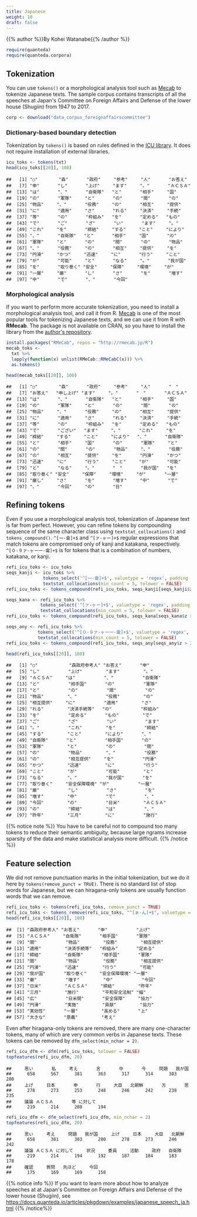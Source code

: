 ```yaml
---
title: Japanese
weight: 10
draft: false
---
```


{{% author %}}By Kohei Watanabe{{% /author %}} 


```r
require(quanteda)
require(quanteda.corpora)
```

## Tokenization

You can use `tokens()` or a morphological analysis tool such as [Mecab](http://taku910.github.io/mecab/) to tokenize Japanese texts. The sample corpus contains transcripts of all the speeches at Japan's Committee on Foreign Affairs and Defense of the lower house (Shugiin) from 1947 to 2017.


```r
corp <- download("data_corpus_foreignaffairscommittee")
```



### Dictionary-based boundary detection

Tokenization by `tokens()` is based on rules defined in the [ICU library](http://site.icu-project.org/home). It does not require installation of external libraries.


```r
icu_toks <- tokens(txt)
head(icu_toks[[20]], 100)
```

```
##   [1] "○"        "森"       "政府"     "参考"     "人"       "お答え"  
##   [7] "申"       "し"       "上げ"     "ます"     "。"       "ＡＣＳＡ"
##  [13] "は"       "、"       "自衛隊"   "と"       "相手"     "国"      
##  [19] "の"       "軍隊"     "と"       "の"       "間"       "の"      
##  [25] "物品"     "、"       "役務"     "の"       "相互"     "提供"    
##  [31] "に"       "適用"     "さ"       "れる"     "決済"     "手続"    
##  [37] "等"       "の"       "枠組み"   "を"       "定める"   "もの"    
##  [43] "で"       "ご"       "ざ"       "い"       "ます"     "。"      
##  [49] "これ"     "を"       "締結"     "する"     "こと"     "により"  
##  [55] "、"       "自衛隊"   "と"       "相手"     "国"       "の"      
##  [61] "軍隊"     "と"       "の"       "間"       "の"       "物品"    
##  [67] "、"       "役務"     "の"       "相互"     "提供"     "を"      
##  [73] "円滑"     "かつ"     "迅速"     "に"       "行う"     "こと"    
##  [79] "が"       "可能"     "と"       "なる"     "。"       "我が国"  
##  [85] "を"       "取り巻く" "安全"     "保障"     "環境"     "が"      
##  [91] "一層"     "厳"       "し"       "さ"       "を"       "増す"    
##  [97] "中"       "で"       "、"       "今回"
```

### Morphological analysis

If you want to perform more accurate tokenization, you need to install a morphological analysis tool, and call it from R. [Mecab](https://en.wikipedia.org/wiki/MeCab) is one of the most popular tools for tokenizing Japanese texts, and we can use it from R with **RMecab**. The package is not available on CRAN, so you have to install the library from the [author's repository](http://rmecab.jp).




```r
install.packages("RMeCab", repos = "http://rmecab.jp/R")
mecab_toks <- 
  txt %>% 
  lapply(function(x) unlist(RMeCab::RMeCabC(x))) %>% 
  as.tokens()
```


```r
head(mecab_toks[[20]], 100)
```

```
##   [1] "○"        "森"       "政府"     "参考"     "人"       "　"      
##   [7] "お答え"   "申し上げ" "ます"     "。"       "　"       "ＡＣＳＡ"
##  [13] "は"       "、"       "自衛隊"   "と"       "相手"     "国"      
##  [19] "の"       "軍隊"     "と"       "の"       "間"       "の"      
##  [25] "物品"     "、"       "役務"     "の"       "相互"     "提供"    
##  [31] "に"       "適用"     "さ"       "れる"     "決済"     "手続"    
##  [37] "等"       "の"       "枠組み"   "を"       "定める"   "もの"    
##  [43] "で"       "ござい"   "ます"     "。"       "これ"     "を"      
##  [49] "締結"     "する"     "こと"     "により"   "、"       "自衛隊"  
##  [55] "と"       "相手"     "国"       "の"       "軍隊"     "と"      
##  [61] "の"       "間"       "の"       "物品"     "、"       "役務"    
##  [67] "の"       "相互"     "提供"     "を"       "円滑"     "かつ"    
##  [73] "迅速"     "に"       "行う"     "こと"     "が"       "可能"    
##  [79] "と"       "なる"     "。"       "　"       "我が国"   "を"      
##  [85] "取り巻く" "安全"     "保障"     "環境"     "が"       "一層"    
##  [91] "厳し"     "さ"       "を"       "増す"     "中"       "で"      
##  [97] "、"       "今回"     "の"       "日"
```


## Refining tokens

Even if you use a morphological analysis tool, tokenization of Japanese text is far from perfect. However, you can refine tokens by compounding sequence of the same character class using `textstat_collocations()` and `tokens_compound()`. `^[一-龠]+$` and `^[ァ-ヶー]+$` regular expressions that match tokens are compromised only of kanji and katakana, respectively. `^[０-９ァ-ヶー一-龠]+$` is for tokens that is a combination of numbers, katakana, or kanji.


```r
refi_icu_toks <- icu_toks
seqs_kanji <- icu_toks %>% 
              tokens_select('^[一-龠]+$', valuetype = 'regex', padding = TRUE) %>% 
              textstat_collocations(min_count = 5, tolower = FALSE)
refi_icu_toks <- tokens_compound(refi_icu_toks, seqs_kanji[seqs_kanji$z > 2], concatenator = '', join = TRUE)

seqs_kana <- refi_icu_toks %>% 
             tokens_select('^[ァ-ヶー]+$', valuetype = 'regex', padding = TRUE) %>% 
             textstat_collocations(min_count = 5, tolower = FALSE)
refi_icu_toks <- tokens_compound(refi_icu_toks, seqs_kana[seqs_kana$z > 2], concatenator = '', join = TRUE)

seqs_any <- refi_icu_toks %>% 
            tokens_select('^[０-９ァ-ヶー一-龠]+$', valuetype = 'regex', padding = TRUE) %>% 
            textstat_collocations(min_count = 5, tolower = FALSE)
refi_icu_toks <- tokens_compound(refi_icu_toks, seqs_any[seqs_any$z > 2], concatenator = '', join = TRUE)
```


```r
head(refi_icu_toks[[20]], 100)
```

```
##   [1] "○"            "森政府参考人" "お答え"       "申"          
##   [5] "し"           "上げ"         "ます"         "。"          
##   [9] "ＡＣＳＡ"     "は"           "、"           "自衛隊"      
##  [13] "と"           "相手国"       "の"           "軍隊"        
##  [17] "と"           "の"           "間"           "の"          
##  [21] "物品"         "、"           "役務"         "の"          
##  [25] "相互提供"     "に"           "適用"         "さ"          
##  [29] "れる"         "決済手続等"   "の"           "枠組み"      
##  [33] "を"           "定める"       "もの"         "で"          
##  [37] "ご"           "ざ"           "い"           "ます"        
##  [41] "。"           "これ"         "を"           "締結"        
##  [45] "する"         "こと"         "により"       "、"          
##  [49] "自衛隊"       "と"           "相手国"       "の"          
##  [53] "軍隊"         "と"           "の"           "間"          
##  [57] "の"           "物品"         "、"           "役務"        
##  [61] "の"           "相互提供"     "を"           "円滑"        
##  [65] "かつ"         "迅速"         "に"           "行う"        
##  [69] "こと"         "が"           "可能"         "と"          
##  [73] "なる"         "。"           "我が国"       "を"          
##  [77] "取り巻く"     "安全保障環境" "が"           "一層"        
##  [81] "厳"           "し"           "さ"           "を"          
##  [85] "増す"         "中"           "で"           "、"          
##  [89] "今回"         "の"           "日米"         "ＡＣＳＡ"    
##  [93] "の"           "締結"         "は"           "、"          
##  [97] "昨年"         "三月"         "に"           "施行"
```

{{% notice note %}}
You have to be careful not to compound too many tokens to reduce their semantic ambiguity, because large ngrams increase sparsity of the data and make statistical analysis more difficult.
{{% /notice %}}

## Feature selection

We did not remove punctuation marks in the initial tokenization, but we do it here by `tokens(remove_punct = TRUE)`. There is no standard list of stop words for Japanese, but we can hiragana-only tokens are usually function words that we can remove.


```r
refi_icu_toks <- tokens(refi_icu_toks, remove_punct = TRUE)
refi_icu_toks <- tokens_remove(refi_icu_toks, "^[ぁ-ん]+$", valuetype = "regex")
head(refi_icu_toks[[20]], 100)
```

```
##  [1] "森政府参考人" "お答え"       "申"           "上げ"        
##  [5] "ＡＣＳＡ"     "自衛隊"       "相手国"       "軍隊"        
##  [9] "間"           "物品"         "役務"         "相互提供"    
## [13] "適用"         "決済手続等"   "枠組み"       "定める"      
## [17] "締結"         "自衛隊"       "相手国"       "軍隊"        
## [21] "間"           "物品"         "役務"         "相互提供"    
## [25] "円滑"         "迅速"         "行う"         "可能"        
## [29] "我が国"       "取り巻く"     "安全保障環境" "一層"        
## [33] "厳"           "増す"         "中"           "今回"        
## [37] "日米"         "ＡＣＳＡ"     "締結"         "昨年"        
## [41] "三月"         "施行"         "平和安全法制" "幅"          
## [45] "広"           "日米間"       "安全保障"     "協力"        
## [49] "円滑"         "実施"         "貢献"         "協力"        
## [53] "実効性"       "一層"         "高める"       "上"          
## [57] "大きな"       "意義"         "考え"
```

Even after hiragana-only tokens are removed, there are many one-character tokens, many of which are very common verbs in Japanese texts. These tokens can be removed by `dfm_select(min_nchar = 2)`.


```r
refi_icu_dfm <- dfm(refi_icu_toks, tolower = FALSE)
topfeatures(refi_icu_dfm, 20)
```

```
##     思い       私     考え       言       中       今     問題   我が国 
##      658      567      381      363      317      314      303      280 
##     上げ     日本       申       行     大臣   北朝鮮       方       思 
##      278      273      253      248      246      242      238      235 
##     議論 ＡＣＳＡ       等 に対して 
##      219      214      208      194
```

```r
refi_icu_dfm <- dfm_select(refi_icu_dfm, min_nchar = 2)
topfeatures(refi_icu_dfm, 20)
```

```
##     思い     考え     問題   我が国     上げ     日本     大臣   北朝鮮 
##      658      381      303      280      278      273      246      242 
##     議論 ＡＣＳＡ に対して     状況     委員     活動     政府   自衛隊 
##      219      214      194      192      187      184      183      178 
##     確認     質問   先ほど     今回 
##      175      169      169      158
```


{{% notice info %}}
If you want to learn more about how to analyze speeches at at Japan's Committee on Foreign Affairs and Defense of the lower house (Shugiin), see\
https://docs.quanteda.io/articles/pkgdown/examples/japanese_speech_ja.html
{{% /notice%}}
